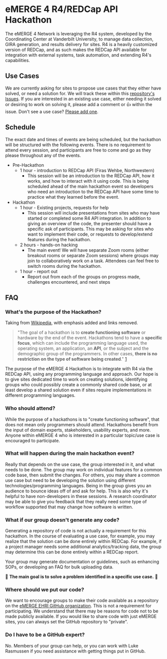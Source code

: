 # eMERGE 4 R4/REDCap API Hackathon

The eMERGE 4 Network is leveraging the R4 system, developed by the Coordinating Center at Vanderbilt University, to manage data collection, GIRA generation, and results delivery for sites.  R4 is a heavily customized version of REDCap, and as such makes the REDCap API available for  integration with external systems, task automation, and extending R4's capabilities.

## Use Cases

We are currently asking for sites to propose use cases that they either have solved, or need a solution for.  We will track these within this [repository's Issues](https://github.com/emerge-ehri/r4-hackathon/issues).  If you are interested in an existing use case, either needing it solved or desiring to work on solving it, please add a comment or 👍 within the issue.  Don't see a use case?  [Please add one](https://github.com/emerge-ehri/r4-hackathon/issues/new).

## Schedule

The exact date and times of events are being scheduled, but the hackathon will be structured with the following events.  There is no requirement to attend every session, and participants are free to come and go as they please throughout any of the events.

* Pre-Hackathon
  * 1 hour - introduction to REDCap API (Firas Wehbe, Northwestern)
    * This session will be an introduction to the REDCap API, how it works, and how to interact with it using code.  This is being scheduled ahead of the main hackathon event so developers who need an introduction to the REDCap API have some time to practice what they learned before the event.
* Hackathon
  * 1 hour - Existing projects, requests for help
    * This session will include presentations from sites who may have started or completed some R4 API integration.  In addition to giving an overview of the code, the presenter should have a specific ask of participants.  This may be asking for sites who want to implement their code, or requests to develop/extend features during the hackathon.
  * 2 hours - hands-on hacking
    * The main event!  We will have separate Zoom rooms (either breakout rooms or separate Zoom sessions) where groups may join to collaboratively work on a task.  Attendees can feel free to switch rooms during the hackathon.
  * 1 hour - report out
    * Report out from each of the groups on progress made, challenges encountered, and next steps

## FAQ

### What's the purpose of the Hackathon?

Taking from [Wikipedia](https://en.wikipedia.org/wiki/Hackathon), with emphasis added and links removed.

> "The goal of a hackathon is to **create functioning software** or hardware by the end of the event. Hackathons tend to have a **specific focus**, which can include the programming language used, the operating system, an application, an **API**, or the subject and the demographic group of the programmers. In other cases, **there is no restriction on the type of software being created**." [1](https://en.wikipedia.org/wiki/Hackathon)

The purpose of the eMERGE 4 Hackathon is to integrate with R4 via the REDCap API, using any programming language and approach.  Our hope is to give sites dedicated time to work on creating solutions, identifying groups who could possibly create a commonly shared code base, or at least develop a shared solution even if sites require implementations in different programming languages.

### Who should attend?

While the purpose of a hackathons is to "create functioning software", that does not mean only programmers should attend.  Hackathons benefit from the input of domain experts, stakeholders, usability experts, and more.  Anyone within eMERGE 4 who is interested in a particular topic/use case is encouraged to participate.

### What will happen during the main hackathon event?

Really that depends on the use case, the group interested in it, and what needs to be done.  The group may work on individual features for a common code base, then submit the changes.  For others, you may share a common use case but need to be developing the solution using different technologies/programming languages.  Being in the group gives you an audience to bounce ideas off of and ask for help.  This is also why it's helpful to have non-developers in these sessions.  A research coordinator may be able to give you feedback that they really need some type of workflow supported that may change how software is written.

### What if our group doesn't generate any code?

Generating a repository of code is not actually a requirement for this hackathon.  In the course of evaluating a use case, for example, you may realize that the solution can be done entirely within REDCap.  For example, if a project manager needs some additional analytics/tracking data, the group may determine this can be done entirely within a REDCap report.

Your group may generate documentation or guidelines, such as enhancing SOPs, or developing an FAQ for bulk uploading data.

🎯 **The main goal is to solve a problem identified in a specific use case.** 🎯

### Where should we put our code?

We want to encourage groups to make their code available as a repository on the [eMERGE EHRI GitHub organization](https://github.com/emerge-ehri).  This is not a requirement for participating.  We understand that there may be reasons for code not to be made publicly available.  If you would like to share code with just eMERGE sites, you can always set the GitHub repository to "private".

### Do I have to be a GitHub expert?

No. Members of your group can help, or you can work with Luke Rasmussen if you need assistance with getting things put in GitHub.
